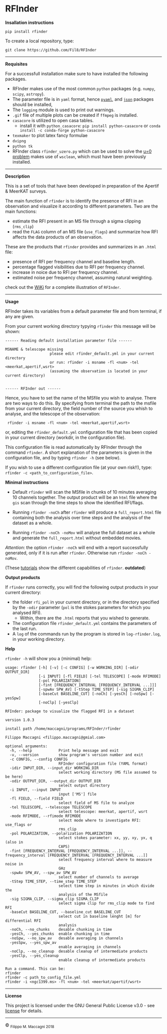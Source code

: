 # RFInder

**Insallation instructions**

```
pip install rfinder
```

To create a local repository, type:

```
git clone https://github.com/Fil8/RFInder
```

***

**Requisites**

For a successfull installation make sure to have installed the following packages.

- RFInder makes use of the most common `python` packages (e.g. `numpy`, `scipy`, `astropy`). 
- The parameter file is in `yaml` format, hence [`pyaml`](https://anaconda.org/anaconda/pyyaml), and [`json`](https://anaconda.org/conda-forge/json-c) packages should be installed,
- The `logging` module is used to print out warnings.
- `.gif` file of multiple plots can be created if `ffmpeg` is installed.
- `casacore` is utilized to open casa tables.
    - install it with `python_casacore`: `pip install python-casacore` or `conda install -c conda-forge python-casacore` 
- `texmaker` to plot latex fancy formulae
- `dvipng`
- `python tk`
- RFInder class `rfinder_uzero.py` which can be used to solve the [u=0 problem](https://archive-gw-1.kat.ac.za/public/repository/10.48479/bhpj-nz95/index.html) makes use of `wsclean`, which must have been previously installed.


***
**Description**

This is a set of tools that have been developed in preparation of the Apertif & MeerKAT surveys.

The main function of `rfinder` is to identify the presence of RFI in an observation and visualize it according to different parameters. Two are the main functions:

- estimate the RFI present in an MS file through a sigma clipping (`rms_clip`)
- read the `FLAG` column of an MS file (`use_flags`) and summarize how RFI affects the data products of an observation. 

These are the products that `rfinder` provides and summarizes in an `.html` file:

- presence of RFI per frequency channel and baseline length.
- percentage flagged visibilities due to RFI per frequency channel. 
- increase in noice due to RFI per frequency channel.
- estimated noise per frequency channel, assuming natural weighting. 

check out the [WiKi](https://github.com/Fil8/RFInder/wiki) for a complete illustration of `RFInder`.

***
**Usage**

RFInder takes its variables from a default parameter file and from terminal, if any are given. 

From your current working directory typying `rfinder` this message will be shown: 

```
------ Reading default installation parameter file ------

MSNAME & telescope missing
              		please edit rfinder_default.yml in your current directory
              		or run: rfinder -i msname -fl <num> -tel <meerkat,apertif,wsrt>
              		(assuming the observation is located in your current directory)
                    

------ RFInder out ------
```

Hence, you have to set the name of the MSfile you wish to analyse. There are two ways to do this. By specifying from terminal the path to the msfile from your current directory, the field number of the source you whish to analyse, and the telescope of the observation:

```
 rfinder -i msname -fl <num> -tel <meerkat,apertif,wsrt>
```

or, editing the `rfinder_default.yml` configuration file that has been copied in your current directory (workdir, in the configuration file). 

This configuration file is read automatically by RFInder through the command `rfinder`. A short explanation of the parameters is given in the configuration file, and by typing `rfinder -h` (see below).

If you wish to use a different configuration file (at your own risk!!), type: `rfinder -c <path_to_configuration_file>`.

**Minimal instructions**

- Default `rfinder` will scan the MSfile in chunks of 10 minutes averaging 10 channels together. The output product will be an `html` file where the `gis` scan through the time steps to show the identified RFI/flags.

- Running `rfinder -noCh` after `rfinder` will produce a `full_report.html` file containing both the analysis over time steps and the analysis of the dataset as a whole.

- Running `rfinder -noCh -noMov` will analyse the full dataset as a whole and generate the `full_report.html` without embedded movies.

_Attention_: the option `rfinder -noCh` will end with a report successfully generated, only if it is run after `rfinder`. Otherwise run `rfinder -noCh -noMov`.

(These [tutorials](https://github.com/Fil8/RFInder/tree/master/tutorials) show the different capabilities of `rfinder`. **outdated**)


**Output products**

If `rfinder` runs correctly, you will find the following output products in your current directory: 

- the folder `rfi_pol` in your current directory, or in the directory specified by the `-odir` parameter (`pol` is the stokes parameters for which you analysed RFI). 
	- Within, there are the `.html` reports that you wished to generate. 
- The configuration file `rfinder_default.yml` contains the parameters of the last run.
- A `log` of the commands run by the program is stored in `log-rfinder.log`, in your working directory.

**Help**

`rfinder -h` will show you a (minimal) help:

```
usage: rfinder [-h] [-v] [-c CONFIG] [-w WORKING_DIR] [-odir OUTPUT_DIR]
               [-i INPUT] [-fl FIELD] [-tel TELESCOPE] [-mode RFIMODE]
               [-pol POLARIZATION]
               [-fint [FREQUENCY_INTERVAL [FREQUENCY_INTERVAL ...]]]
               [-spwAv SPW_AV] [-tStep TIME_STEP] [-sig SIGMA_CLIP]
               [-baseCut BASELINE_CUT] [-noCh] [-yesCh] [-noSpw] [-yesSpw]
               [-noClp] [-yesClp]

RFInder: package to visualize the flagged RFI in a dataset

version 1.0.3

install path /home/maccagni/programs/RFInder/rfinder

Filippo Maccagni <filippo.maccagni@gmial.com>

optional arguments:
  -h, --help            Print help message and exit
  -v, --version         show program's version number and exit
  -c CONFIG, --config CONFIG
                        RFInder configuration file (YAML format)
  -idir INPUT_DIR, --input_dir WORKING_DIR
                        select working directory (MS file assumed to be here)
  -odir OUTPUT_DIR, --output_dir OUTPUT_DIR
                        select output directory
  -i INPUT, --input INPUT
                        input ['MS'] file
  -fl FIELD, --field FIELD
                        select field of MS file to analyze
  -tel TELESCOPE, --telescope TELESCOPE
                        select telescope: meerkat, apertif, wsrt
  -mode RFIMODE, --rfimode RFIMODE
                        select mode where to investigate RFI: use_flags or
                        rms_clip
  -pol POLARIZATION, --polarization POLARIZATION
                        select stokes parameter: xx, yy, xy, yx, q (also in
                        CAPS)
  -fint [FREQUENCY_INTERVAL [FREQUENCY_INTERVAL ...]], --frequency_interval [FREQUENCY_INTERVAL [FREQUENCY_INTERVAL ...]]
                        select frequency interval where to measure noise in
                        GHz
  -spwAv SPW_AV, --spw_av SPW_AV
                        select number of channels to average
  -tStep TIME_STEP, --time_step TIME_STEP
                        select time step in minutes in which divide the
                        analysis of the MSfile
  -sig SIGMA_CLIP, --sigma_clip SIGMA_CLIP
                        select sigma clip for rms_clip mode to find RFI
  -baseCut BASELINE_CUT, --baseline_cut BASELINE_CUT
                        select cut in baseline lenght [m] for differential RFI
                        analysis
  -noCh, --no_chunks    desable chunking in time
  -yesCh, --yes_chunks  enable chunking in time
  -noSpw, --no_spw_av   desable averaging in channels
  -yesSpw, --yes_spw_av
                        enable averaging in channels
  -noClp, --no_cleanup  desable cleanup of intermediate products
  -yesClp, --yes_cleanup
                        enable cleanup of intermediate products

Run a command. This can be: 
rfinder 
rfinder -c path_to_config_file.yml
rfinder -i <ngc1399.ms> -fl <num> -tel <meerkat/apertif/wsrt>
```

***

**License**

This project is licensed under the GNU General Public License v3.0 - see [license](https://github.com/Fil8/RFInder/blob/master/LICENSE.md) for details.


 ***
 <p>&copy <sub> Filippo M. Maccagni 2018 </sub></p>
